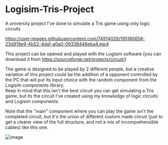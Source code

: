 # Logisim-Tris-Project
A university project I've done to simulate a Tris game using only logic circuits

https://user-images.githubusercontent.com/74914029/195180658-23d919e9-4b52-4daf-a0a0-09338446eba4.mp4



This project can be opened and played with the Logisim software (you can download it from https://sourceforge.net/projects/circuit/)



The game is designed to be played by 2 different people, but a creative variation of this project could be the addition of a opponent controlled by the PC that will put its input choice with the random component from the Logisim components library.   
Keep in mind that this isn't the best circuit you can get simulating a Tris game, but its the circuit I've created using my knowledge of logic circuits and Logisim components. 




Note that the "main" component where you can play the game isn't the completed circuit, but it's the union of different custom made circuit (just to get a clearer view of the full structure, and not a mix of incomprehensible cables) like this one. 

![image](https://user-images.githubusercontent.com/74914029/195185423-db49e39e-fce0-4520-aefc-fdc70439dbbb.png)

